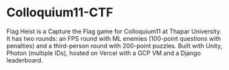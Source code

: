 # Colloquium11-CTF
Flag Heist is a Capture the Flag game for Colloquium11 at Thapar University. It has two rounds: an FPS round with ML enemies (100-point questions with penalties) and a third-person round with 200-point puzzles. Built with Unity, Photon (multiple IDs), hosted on Vercel with a GCP VM and a Django leaderboard.
